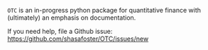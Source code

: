 `OTC` is an in-progress python package for quantitative finance with (ultimately) an emphasis on documentation. 

If you need help, file a Github issue: https://github.com/shasafoster/OTC/issues/new


